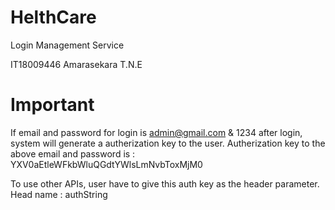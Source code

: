 # HelthCare

Login Management Service

IT18009446
Amarasekara T.N.E

# Important

If email and password for login is admin@gmail.com & 1234
after login, system will generate a autherization key to the user.
Autherization key to the above email and password is : YXV0aEtleWFkbWluQGdtYWlsLmNvbToxMjM0

To use other APIs, user have to give this auth key as the header parameter.
Head name : authString
